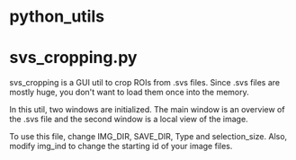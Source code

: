 # python_utils

# svs_cropping.py
svs_cropping is a GUI util to crop ROIs from .svs files. Since .svs files are mostly huge, you don't want to load them once into the memory. 

In this util, two windows are initialized. The main window is an overview of the .svs file and the second window is a local view of the image.

To use this file, change IMG_DIR, SAVE_DIR, Type and selection_size. Also, modify img_ind to change the starting id of your image files. 
